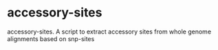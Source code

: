 # accessory-sites
accessory-sites. A script to extract accessory sites from whole genome alignments based on snp-sites
